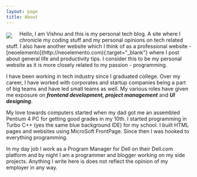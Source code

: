 ```yaml
---
layout: page
title: About
---
```

<div class="center">
    <!--<img src="https://avatars3.githubusercontent.com/u/10347504?v=3&amp;s=150" style="float: left; margin: 5px 20px 5px 0;">-->
    <img src="{{ 'vishnu.aol27@gmail.com' | to_gravatar }}?s=150" style="float: left; margin: 5px 20px 5px 0;" />
</div>     
Hello, I am Vishnu and this is my personal tech blog. A site where I chronicle my coding stuff and my personal opinions on tech related stuff. I also have another website which I think of as a professional website - [neoelemento](http://neoelemento.com){:target="_blank"} where I post about general life and productivity tips. I consider this to be my personal website as it is more closely related to my passion - programming.

I have been working in tech industry since I graduated college. Over my career, I have worked with corporates and startup companies being a part of big teams and have led small teams as well. My various roles have given me exposure on ***frontend development, project management*** and ***UI designing***.

My love towards computers started when my dad got me an assembled Pentium 4 PC for getting good grades in my 10th. I started programming in Turbo C++ (yes the same blue background IDE) for my school. I built HTML pages and websites using MicroSoft FrontPage. Since then I was hooked to everything programming.

In my day job I work as a Program Manager for Dell on their Dell.com platform and by night I am a programmer and blogger working on my side projects. Anything I write here is does not reflect the opinion of my employer in any way.